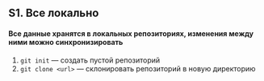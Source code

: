 ## S1. Все локально

#### Все данные хранятся в локальных репозиториях, изменения между ними можно синхронизировать

1. `git init` — создать пустой репозиторий
2. `git clone <url>` — склонировать репозиторий в новую директорию
